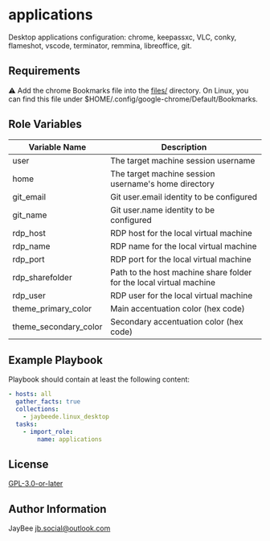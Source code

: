 applications
=========

Desktop applications configuration: chrome, keepassxc, VLC, conky, flameshot, vscode, terminator, remmina, libreoffice, git.

Requirements
------------

:warning: Add the chrome Bookmarks file into the [files/](files) directory. On Linux, you can find this file under $HOME/.config/google-chrome/Default/Bookmarks.

Role Variables
--------------

Variable Name | Description
------------- | -----------
user | The target machine session username
home | The target machine session username's home directory
git_email | Git user.email identity to be configured
git_name | Git user.name identity to be configured
rdp_host | RDP host for the local virtual machine
rdp_name | RDP name for the local virtual machine
rdp_port | RDP port for the local virtual machine
rdp_sharefolder | Path to the host machine share folder for the local virtual machine
rdp_user | RDP user for the local virtual machine
theme_primary_color | Main accentuation color (hex code)
theme_secondary_color | Secondary accentuation color (hex code)

Example Playbook
----------------

Playbook should contain at least the following content:

```yaml
- hosts: all
  gather_facts: true
  collections:
    - jaybeede.linux_desktop
  tasks:
    - import_role:
        name: applications
```

License
-------

[GPL-3.0-or-later](../../LICENSE)

Author Information
------------------

JayBee <jb.social@outlook.com>

